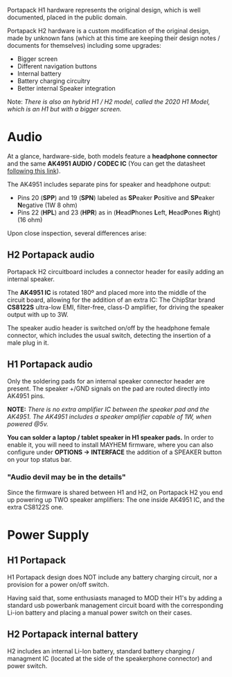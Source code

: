 Portapack H1 hardware represents the original design, which is well documented, placed in the public domain. 

Portapack H2 hardware is a custom modification of the original design, made by unknown fans (which at this time are keeping their design notes / documents for themselves) including some upgrades:

* Bigger screen
* Different navigation buttons
* Internal battery
* Battery charging circuitry
* Better internal Speaker integration

Note: _There is also an hybrid H1 / H2 model, called the 2020 H1 Model, which is an H1 but with a bigger screen._

# Audio

At a glance, hardware-side, both models feature a **headphone connector** and the same **AK4951 AUDIO / CODEC IC** (You can get the datasheet [following this link](https://www.akm.com/content/dam/documents/products/audio/audio-codec/ak4951aen/ak4951aen-en-datasheet.pdf)).

The AK4951 includes separate pins for speaker and headphone output:

*  Pins 20 (**SPP**) and 19 (**SPN**) labeled as **SP**eaker **P**ositive and **SP**eaker **N**egative (1W 8 ohm)
* Pins 22 (**HPL**) and 23 (**HPR**) as in (**H**ead**P**hones **L**eft, **H**ead**P**ones **R**ight) (16 ohm)

Upon close inspection, several differences arise:

## H2 Portapack audio
Portapack H2 circuitboard includes a connector header for easily adding an internal speaker. 

The **AK4951 IC** is rotated 180º and placed more into the middle of the circuit board, allowing for the addition of an extra IC: The ChipStar brand **CS8122S** ultra-low EMI, filter-free, class-D amplifier, for driving the speaker output with up to 3W. 

The speaker audio header is switched on/off by the headphone female connector, which includes the usual switch, detecting the insertion of a male plug in it.

##  H1 Portapack audio

Only the soldering pads for an internal speaker connector header are present. The speaker +/GND signals on the pad are routed directly into AK4951 pins.

**NOTE:** _There is no extra amplifier IC between the speaker pad and the AK4951. The AK4951 includes a speaker amplifier capable of 1W, when powered @5v._

**You can solder a laptop / tablet speaker in H1 speaker pads.** In order to enable it, you will need to install MAYHEM firmware, where you can also configure under **OPTIONS -> INTERFACE** the addition of a SPEAKER button on your top status bar.

### "Audio devil may be in the details"
Since the firmware is shared between H1 and H2, on Portapack H2 you end up powering up TWO speaker amplifiers: The one inside AK4951 IC, and the extra CS8122S one.

# Power Supply

## H1 Portapack
H1 Portapack design does NOT include any battery charging circuit, nor a provision for a power on/off switch.

Having said that, some enthusiasts managed to MOD their H1's by adding a standard usb powerbank management circuit board with the corresponding Li-ion battery and placing a manual power switch on their cases.

## H2 Portapack internal battery

H2 includes an internal Li-Ion battery, standard battery charging / managment IC (located at the side of the speakerphone connector) and power switch.